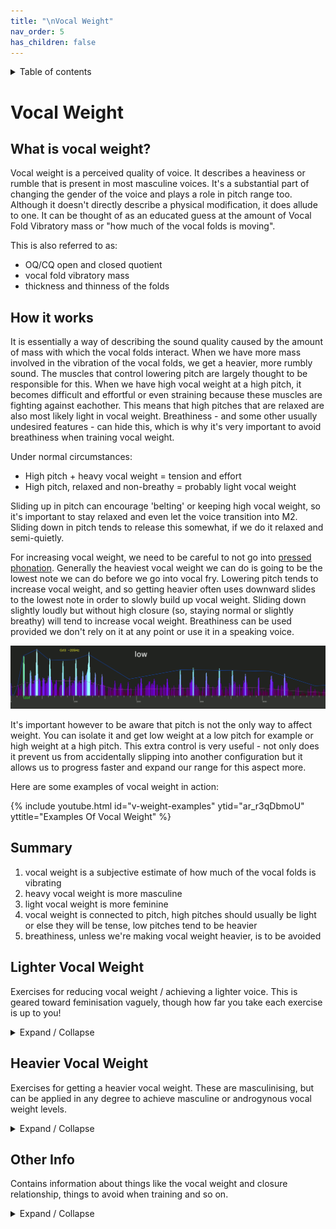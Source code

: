 ```yaml
---
title: "\nVocal Weight"
nav_order: 5
has_children: false
---
```

<details closed markdown="block">
  <summary>
    Table of contents
  </summary>
{: .text-delta }
1. TOC
{:toc}
</details>

# Vocal Weight
## What is vocal weight?
Vocal weight is a perceived quality of voice. It describes a heaviness or rumble that is present in most masculine voices. It's a substantial part of changing the gender of the voice and plays a role in pitch range too. Although it doesn't directly describe a physical modification, it does allude to one. It can be thought of as an educated guess at the amount of Vocal Fold Vibratory mass or "how much of the vocal folds is moving".

This is also referred to as:
- OQ/CQ open and closed quotient
- vocal fold vibratory mass
- thickness and thinness of the folds


## How it works
It is essentially a way of describing the sound quality caused by the amount of mass with which the vocal folds interact. When we have more mass involved in the vibration of the vocal folds, we get a heavier, more rumbly sound. The muscles that control lowering pitch are largely thought to be responsible for this. When we have high vocal weight at a high pitch, it becomes difficult and effortful or even straining because these muscles are fighting against eachother. This means that high pitches that are relaxed are also most likely light in vocal weight. Breathiness - and some other usually undesired features - can hide this, which is why it's very important to avoid breathiness when training vocal weight.

Under normal circumstances:
- High pitch + heavy vocal weight = tension and effort
- High pitch, relaxed and non-breathy = probably light vocal weight

Sliding up in pitch can encourage 'belting' or keeping high vocal weight, so it's important to stay relaxed and even let the voice transition into M2. Sliding down in pitch tends to release this somewhat, if we do it relaxed and semi-quietly. 

For increasing vocal weight, we need to be careful to not go into [pressed phonation](/wiki/pages/various/hyperadduction). Generally the heaviest vocal weight we can do is going to be the lowest note we can do before we go into vocal fry. Lowering pitch tends to increase vocal weight, and so getting heavier often uses downward slides to the lowest note in order to slowly build up vocal weight. Sliding down slightly loudly but without high closure (so, staying normal or slightly breathy) will tend to increase vocal weight. Breathiness can be used provided we don't rely on it at any point or use it in a speaking voice. 

![Vocal Weight on FFT Spectrogram](/img/weight_comparison.gif)

It's important however to be aware that pitch is not the only way to affect weight. You can isolate it and get low weight at a low pitch for example or high weight at a high pitch. This extra control is very useful - not only does it prevent us from accidentally slipping into another configuration but it allows us to progress faster and expand our range for this aspect more.

Here are some examples of vocal weight in action:

{% include youtube.html id="v-weight-examples" ytid="ar_r3qDbmoU" yttitle="Examples Of Vocal Weight" %}


## Summary
1. vocal weight is a subjective estimate of how much of the vocal folds is vibrating
2. heavy vocal weight is more masculine
3. light vocal weight is more feminine
4. vocal weight is connected to pitch, high pitches should usually be light or else they will be tense, low pitches tend to be heavier
5. breathiness, unless we're making vocal weight heavier, is to be avoided 


## Lighter Vocal Weight
Exercises for reducing vocal weight / achieving a lighter voice. This is geared toward feminisation vaguely, though how far you take each exercise is up to you!
<details closed markdown="block">
<summary>
Expand / Collapse
</summary>

### The "awww" Trigger
There are some behavioural triggers that encourage light vocal weight. One of these is to say "awww" as if talking to a cute puppy. We can then pitch down to where we can speak more comfortably. We need to make sure the pitch is high enough to get lighter weight (200hz or higher, usually) and low enough that we can actually speak.

After saying "awww" 1-3 times we can go into speaking in that configuration, either a passage or just narrating to ourselves.

This exercise is usually very effective if done at the right pitch and in a relaxed way. Unlike pitch slides we don't have as much of a tendency to keep the weight high accidentally which makes it a very good exercise for if we tend to belt instead of lighten when going to high pitches.

It's very important to imagine something cute, and get "into the character" of this, or else it won't work at all.

{% include youtube.html id="v-awww" ytid="F6Kbi6M5vec" yttitle="The Awww Trigger for Light Vocal Weight"%}


### Pitch Slides
Pitch slides are a good way to reduce vocal weight. As we go up in pitch, the folds want to thin and vibrate at a higher rate, which decreases the amount of force and vocal weight involved in phonation. You can use pitch then to induce low vocal weight and then eventually learn to control it independently of pitch.

The exercise itself looks like this:

{% include youtube.html id="v-slides" ytid="s1PyFzG86Eo" yttitle="Pitch Slides for light vocal weight" %}

It can be very useful to bring the low vocal weight configuration down to a low pitch. Usually this is to either get more control over it in general or to access that lower range for low pitch feminine voices.

{% include youtube.html id="v-low-weight-down" ytid="OHxwSAAnj-Q" yttitle="Bringing Low vocal weight down in pitch" %}

### Yawning Exercise
Yawning typically induces lower vocal weight so we can sometimes use this to our advantage. Usually people yawn with low vocal weight and low resonance, so we can use this to see what low vocal weight sounds like for us. Some people have a tendency to abduct (go breathy) so it's important to be aware of this and reduce the breathiness if there is any.

1. yawn down to a low pitch
2. reverse the yawn to come back up
3. each time, go down to a higher pitch, working your way up to about 220hz or A3
4. each time, make sure you check that when you go to higher resonance, it doesn't go too heavy

### More info and general exercises

{% include youtube.html id="v-slides-z" ytid="1PNnBRBfOVY" %}

</details>

## Heavier Vocal Weight
Exercises for getting a heavier vocal weight. These are masculinising, but can be applied in any degree to achieve masculine or androgynous vocal weight levels.
<details closed markdown="block">
<summary>
Expand / Collapse
</summary>

### Pitch Slide Vocal Weight 'Layering'
In this exercise we start at a neutral pitch and slide down, layering on progressively heavier vocal weight. It's important as usual to avoid [hyperadduction](/wiki/pages/various/hyperadduction). 
1. start at a neutral pitch saying a vowel like "ahh" or "iii"
2. let the pitch fall down to the lowest note you can do comfortably
  - don't go into fry; fry sounds like a series of 'pops' and is somewhat rough
  - you will probably be fairly loud when doing this
  - if you go 'buzzy' or 'brassy', add breathiness; if it reduces the buzziness, then you might have been doing hyperadduction or pressed fry (avoid this)
3. slide back up, keeping the volume high
4. slide back down again, still keeping the volume high and repeat 1-3 times

</details>


## Other Info
Contains information about things like the vocal weight and closure relationship, things to avoid when training and so on.
<details closed markdown="block">
<summary>
Expand / Collapse
</summary>

### Vocal Weight and Airflow
Higher vocal weight requires more subglottal pressure, but not more airflow. This can seem a little counter intuitive, but we can increase air pressure without increasing airflow, since that airflow pressure is resisted by the folds. This extra resistance by the folds is what allows them to vibrate with more mass. If the airflow skipped over the folds, then they wouldn't have the energy to move in the high vocal fold mass configuration.
- more vocal weight requires more pressure but not airflow
- you can get louder without increasing airflow by adding vocal weight and pressure
- pressed phonation ([hyperadduction](/wiki/pages/various/hyperadduction)) is another example of adding force to the folds to get a louder sound


### Closure Relationship
Adding more closure, like in yelling (loud at a high pitch) or barking (loud at a low pitch) does not necessarily add weight. Often, we hear more adduction like in [hyperadduction](/wiki/pages/various/hyperadduction) as _heavier_ when it's actually just louder. It's important to be careful not to assume that because a sound is more buzzy or louder, that it is from vocal weight.


### Things vocal weight is not
Here's a list of things that are not vocal weight, although they do affect it marginally in some cases.
- pressed phonation or hyperadduction
- breathiness
- buzziness - many things sound buzzy
- FVF constriction (which can sound buzzy)
- twang, which is a resonance effect


### Warning Against Hyperadduction
[Hyperadduction](/wiki/pages/various/hyperadduction) or pressed phonation can sound similar to vocal weight to a beginner, and so if increasing weight we can accidentally use it instead. Usually this only happens when trying to add weight. Hyperadduction sounds very buzzy, whereas vocal weight is more of _rumble_ quality. Adding more pressure and forcing it through tightly is very bad for the vocal folds.


### Breathiness
[Breathiness](/wiki/pages/clarity/breathiness) can hide the _buzziness_ effect of a high vocal weight voice and make it harder to hear. This is not lowering vocal weight at all, only making the high vocal weight voice softer. It's best to avoid breathiness especially in exercises that modify vocal weight.

If we make a habit of using breathiness to hide high vocal weight and talking at a high pitch with that heavy vocal weight for too long, we can make that comfortable to the point that we cannot use normal techniques like pitch slides to reduce weight, as the comfortable thing to do is stay heavy, rather than relax into light vocal weight like most exercises rely on.

Using glottal strikes or [medium hard onsets](/wiki/pages/clarity/onsets) and offsets can help avoid this when doing vocal weight exercises.


## Gender perception of vocal weight
* Low vocal weight ➡️ ♀️ more feminine
* High vocal weight ➡️ ♂️ more masculine

There are however, many female voices with medium or even heavy vocal weight relative to typical feminine levels. Some examples include [imawonder](/wiki/pages/voice-examples/#imawonder) and [39daph](/wiki/pages/voice-examples/#daph). The important thing that makes this possible is most likely [microbehaviours](/wiki/pages/microbehaviours/) and potentially different ways/mechanisms of affecting the perception of vocal weight.

Even though it's possible to have a feminine voice with medium or high vocal weight and even at a low pitch, it's extremely difficult until we have more control.


## Generalisations about vocal weight
These are very much generalisations and might not be accurate in everyone's case. Generally, vocal weight requires more air pressure, but not flow rate.

- When getting louder I drop in pitch and/or don't add air - heavier weight
- When getting louder I raise in pitch and add air - lighter weight


## Loudness vs vocal weight
A lot of people conflate the volume of our speech with vocal weight. Vocal weight is louder, but that doesn't mean all loud things are high in vocal weight. Yelling or shouting (rather than just speaking loudly) typically induces three things:

* raise in pitch
* increased airflow (and increased closure to balance)
* increased vocal weight

These can be isolated or removed from the equation. You can get loud without going up in pitch, or without increasing airflow or any combination. Some people go quiet when trying to achieve low vocal weight and then never learn control over it properly. It's important to 'stretch' in every direction (within reason) and to avoid relying on something for our voice to work!

</details>

